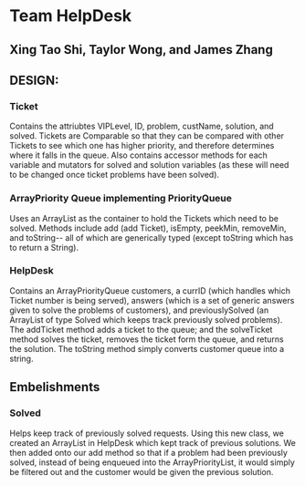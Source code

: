 <h1>
Team HelpDesk
</h1>

<h2>
Xing Tao Shi, Taylor Wong, and James Zhang
</h2>

<h2>
DESIGN:
</h2>

<h3>
Ticket
</h3>

Contains the attriubtes VIPLevel, ID, problem, custName, solution, and solved. Tickets are Comparable so that they can be compared with other Tickets to see which one has higher priority, and therefore determines where it falls in the queue. Also contains accessor methods for each variable and mutators for solved and solution variables (as these will need to be changed once ticket problems have been solved).


<h3>
ArrayPriority Queue implementing PriorityQueue
</h3>

Uses an ArrayList as the container to hold the Tickets which need to be solved. Methods include add (add Ticket), isEmpty, peekMin, removeMin, and toString-- all of which are generically typed (except toString which has to return a String).


<h3>
HelpDesk
</h3>

Contains an ArrayPriorityQueue customers, a currID (which handles which Ticket number is being served), answers (which is a set of generic answers given to solve the problems of customers), and previouslySolved (an ArrayList of type Solved which keeps track previously solved problems). The addTicket method adds a ticket to the queue; and the solveTicket method solves the ticket, removes the ticket form the queue, and returns the solution. The toString method simply converts customer queue into a string.

<h2>
Embelishments
</h2>

<h3>
Solved
</h3>

Helps keep track of previously solved requests. Using this new class, we created an ArrayList in HelpDesk which kept track of previous solutions. We then added onto our add method so that if a problem had been previously solved, instead of being enqueued into the ArrayPriorityList, it would simply be filtered out and the customer would be given the previous solution.
